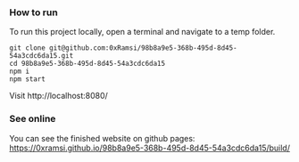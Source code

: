 ### How to run

To run this project locally, open a terminal and navigate to a temp folder.

```
git clone git@github.com:0xRamsi/98b8a9e5-368b-495d-8d45-54a3cdc6da15.git
cd 98b8a9e5-368b-495d-8d45-54a3cdc6da15
npm i
npm start
```

Visit http://localhost:8080/

### See online

You can see the finished website on github pages: https://0xramsi.github.io/98b8a9e5-368b-495d-8d45-54a3cdc6da15/build/
